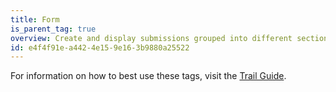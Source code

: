 ```yaml
---
title: Form
is_parent_tag: true
overview: Create and display submissions grouped into different sections.
id: e4f4f91e-a442-4e15-9e16-3b9880a25522
---
```

For information on how to best use these tags, visit the [Trail Guide](/forms).
